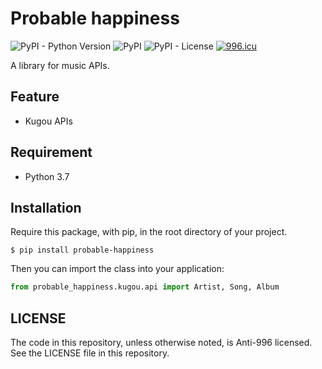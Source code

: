 # Probable happiness

![PyPI - Python Version](https://img.shields.io/pypi/pyversions/probable-happiness?style=flat-square)
![PyPI](https://img.shields.io/pypi/v/probable-happiness?style=flat-square)
![PyPI - License](https://img.shields.io/pypi/l/probable-happiness?color=red&style=flat-square)
[![996.icu](https://img.shields.io/badge/link-996.icu-red.svg?style=flat-square)](https://996.icu)

A library for music APIs.

## Feature

- Kugou APIs


## Requirement

- Python 3.7

## Installation

Require this package, with pip, in the root directory of your project.

```
$ pip install probable-happiness
```

Then you can import the class into your application:

```python
from probable_happiness.kugou.api import Artist, Song, Album
```

## LICENSE

The code in this repository, unless otherwise noted, is Anti-996 licensed. See the LICENSE file in this repository.